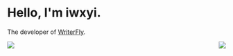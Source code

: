# Hello, I'm iwxyi.
The developer of [WriterFly](http://web.writerfly.cn/).

<img align="left" src="https://github-readme-stats.vercel.app/api/top-langs/?username=iwxyi" />

<img align="right" src="https://github-readme-stats.vercel.app/api?username=iwxyi&count_private=true&show_icons=true&icon_color=CE1D2D&text_color=718096&bg_color=ffffff&hide_title=true&include_all_commits=true" />
